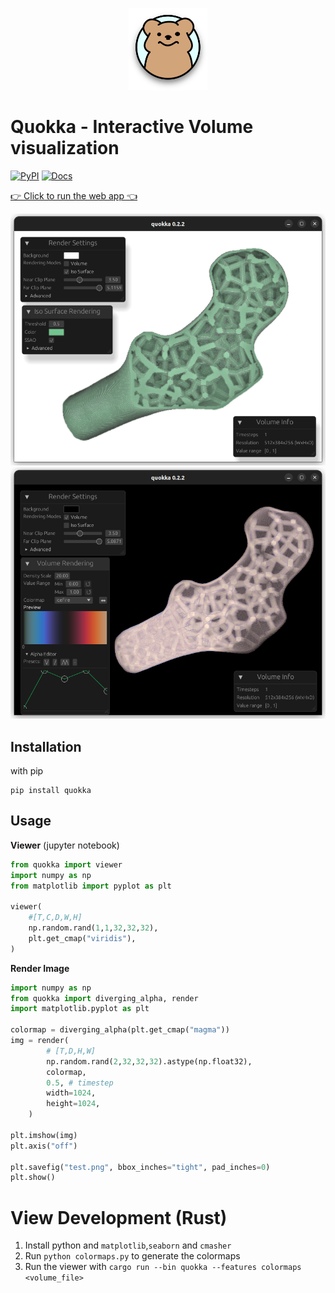 <p align="center">
  <img width="25%" src="public/icon.png" />
</p>

# Quokka - Interactive Volume visualization

[![PyPI](https://img.shields.io/pypi/v/quokka.svg)](https://pypi.org/project/quokka/)
[![Docs](https://img.shields.io/badge/docs-mkdocs-blue)
](https://keksboter.github.io/quokka/docs/)

[👉 Click to run the web app 👈](https://keksboter.github.io/quokka)

<!--![Viewer screenshot](https://raw.githubusercontent.com/KeKsBoTer/quokka/master/screenshot.png)-->
![Viewer screenshot](images/screenshot_iso.png)
![Viewer screenshot](images/screenshot_volume.png)

## Installation

with pip
```
pip install quokka
```


## Usage

**Viewer** (jupyter notebook)
```python
from quokka import viewer
import numpy as np
from matplotlib import pyplot as plt

viewer(
    #[T,C,D,W,H]
    np.random.rand(1,1,32,32,32),
    plt.get_cmap("viridis"),   
)
```

**Render Image**
```python
import numpy as np
from quokka import diverging_alpha, render
import matplotlib.pyplot as plt

colormap = diverging_alpha(plt.get_cmap("magma"))
img = render(
        # [T,D,H,W]
        np.random.rand(2,32,32,32).astype(np.float32),
        colormap,
        0.5, # timestep
        width=1024,
        height=1024,
    )

plt.imshow(img)
plt.axis("off")

plt.savefig("test.png", bbox_inches="tight", pad_inches=0)
plt.show()
```


# View Development (Rust)

1. Install python and `matplotlib`,`seaborn` and `cmasher`
2. Run `python colormaps.py` to generate the colormaps
3. Run the viewer with `cargo run --bin quokka --features colormaps <volume_file>`